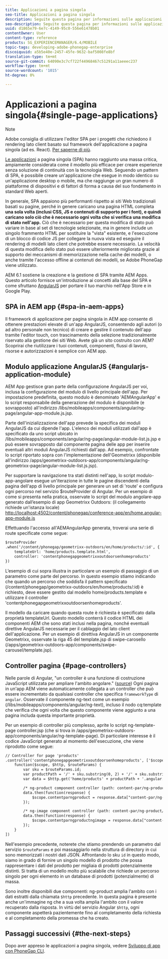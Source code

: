 ```yaml
---
title: Applicazioni a pagina singola
seo-title: Applicazioni a pagina singola
description: Seguite questa pagina per informazioni sulle applicazioni a pagina singola, ovvero potete creare un'applicazione che esegue in modo identico a un'applicazione desktop o mobile.
seo-description: Seguite questa pagina per informazioni sulle applicazioni a pagina singola, ovvero potete creare un'applicazione che esegue in modo identico a un'applicazione desktop o mobile.
uuid: d1865e79-6e7c-4149-95c0-556e61478b01
contentOwner: User
content-type: reference
products: SG_EXPERIENCEMANAGER/6.4/MOBILE
topic-tags: developing-adobe-phonegap-enterprise
discoiquuid: a5b5e40e-2457-45fe-9632-baf5008fe8bf
translation-type: tm+mt
source-git-commit: 64090e3c7cf722f44968467c51291a11aeeec237
workflow-type: tm+mt
source-wordcount: '1015'
ht-degree: 0%

---
```



# Applicazioni a pagina singola{#single-page-applications}

>[!NOTE]
>
> Adobe consiglia di utilizzare l&#39;editor SPA per i progetti che richiedono il rendering lato client basato sul framework dell&#39;applicazione a pagina singola (ad es. React). [Per saperne di più](/help/sites-developing/spa-overview.md).

[Le applicazioni](https://en.wikipedia.org/wiki/Single-page_application)  a pagina singola (SPA) hanno raggiunto una massa critica, ampiamente considerata come il modello più efficace per creare esperienze senza soluzione di continuità con la tecnologia Web. Seguendo un pattern di SPA, è possibile creare un&#39;applicazione che esegue in modo identico su un&#39;applicazione desktop o mobile, ma che raggiunge un gran numero di piattaforme di dispositivi e di fattori di forma a causa del suo fondamento in standard Web aperti.

In generale, SPA appaiono più performanti rispetto ai siti Web tradizionali basati su pagine, perché in genere caricano una pagina HTML completa **una sola volta (inclusi CSS, JS e contenuti di supporto per i font), e quindi caricano solo ciò che è necessario ogni volta che si verifica una modifica di stato nell&#39;app.** Ciò che è necessario per questa modifica di stato può variare in base al set di tecnologie selezionate, ma in genere include un singolo frammento HTML per sostituire la &quot;vista&quot; esistente, e l&#39;esecuzione di un blocco di codice JS per collegare la nuova vista ed eseguire il rendering di modelli lato client che potrebbe essere necessario. La velocità di questa modifica dello stato può essere ulteriormente migliorata grazie al supporto dei meccanismi di memorizzazione nella cache dei modelli, o anche tramite l&#39;accesso offline ai contenuti dei modelli, se  Adobe PhoneGap viene utilizzato.

AEM 6.1 sostiene la creazione e la gestione di SPA tramite AEM Apps. Questo articolo fornisce un&#39;introduzione ai concetti alla base del SPA e come sfruttano [AngularJS](https://angularjs.org/) per portare il tuo marchio nell&#39;App Store e in Google Play.

## SPA in AEM app {#spa-in-aem-apps}

Il framework di applicazione per pagina singola in AEM app consente di ottenere prestazioni elevate di un&#39;app AngularJS, consentendo agli autori (o ad altro personale non tecnico) di creare e gestire il contenuto dell&#39;app tramite l&#39;editor touch, con trascinamento della selezione tradizionalmente riservato alla gestione dei siti Web. Avete già un sito costruito con AEM? Scoprirai che riutilizzare i tuoi contenuti, componenti, flussi di lavoro, risorse e autorizzazioni è semplice con AEM app.

## Modulo applicazione AngularJS {#angularjs-application-module}

AEM App gestisce gran parte della configurazione AngularJS per voi, inclusa la configurazione del modulo di livello principale dell&#39;app. Per impostazione predefinita, questo modulo è denominato &#39;AEMAngularApp&#39; e lo script responsabile della generazione del modulo è disponibile (e sovrapposto) all&#39;indirizzo /libs/mobileapps/components/angular/ng-page/angular-app-module.js.jsp.

Parte dell&#39;inizializzazione dell&#39;app prevede la specifica dei moduli AngularJS da cui dipende l&#39;app. L&#39;elenco dei moduli utilizzati dall&#39;app è specificato da uno script ubicato in /libs/mobileapps/components/angular/ng-page/angular-module-list.js.jsp e può essere sovrapposto dal componente pagina delle app per inserire eventuali altri moduli AngularJS richiesti dall&#39;app. Ad esempio, confrontate lo script riportato sopra con l&#39;implementazione dell&#39;Geometrixx (disponibile all&#39;indirizzo /apps/geometrixx-outdoors-app/components/angular/ng-geometrixx-page/angular-module-list.js.jsp).

Per supportare la navigazione tra stati distinti nell&#39;app, lo script modulo-app-angolare esegue un&#39;iterazione in tutte le pagine discendenti della pagina dell&#39;app di livello principale per generare un set di &#39;route&#39; e configura ogni percorso nel servizio $routeProvider di Angular. Per un esempio di come si presenta nella pratica, osservate lo script del modulo angolare-app generato dall’esempio di app Geometrixx Outdoors: (il collegamento richiede un&#39;istanza locale) [http://localhost:4502/content/phonegap/conference-app/en/home.angular-app-module.js](http://localhost:4502/content/phonegap/conference-app/en/home.angular-app-module.js)

Effettuando l&#39;accesso all&#39;AEMAngularApp generata, troverai una serie di route specificate come segue:

```xml
$routeProvider
.when('/content/phonegap/geometrixx-outdoors/en/home/products/:id', {
    templateUrl: 'home/products.template.html',
    controller: 'contentphonegapgeometrixxoutdoorsenhomeproducts'
})
```

L’esempio di cui sopra illustra in particolare un esempio di passaggio di un parametro come parte del percorso. In questo esempio stiamo indicando che quando un percorso che soddisfa il pattern specificato (/content/phonegap/geometrixx-outdoors/en/home/products/:id) è richiesto, deve essere gestito dal modello home/products.template e utilizzare il controller &#39;contentphonegapgeometrixxoutdoorsenhomeproducts&#39;.

Il modello da caricare quando questa route è richiesta è specificato dalla proprietà templateUrl. Questo modello conterrà il codice HTML dei componenti AEM che sono stati inclusi nella pagina, nonché eventuali direttive AngularJS necessarie per il cablaggio del lato client dell&#39;applicazione. Per un esempio di direttiva AngularJS in un componente Geometrixx, osservate la riga 45 del template.jsp di swipe-carosello (/apps/geometrixx-outdoors-app/components/swipe-carousel/template.jsp).

## Controller pagina {#page-controllers}

Nelle parole di Angular, &quot;un controller è una funzione di costruzione JavaScript utilizzata per ampliare l&#39;ambito angolare.&quot; ([source](https://docs.angularjs.org/guide/controller)) Ogni pagina in un&#39;app AEM viene automaticamente collegata a un controller che può essere incrementato da qualsiasi controller che specifica `frameworkType` di `angular`. Osservate il componente ng-text come un esempio (/libs/mobileapps/components/angular/ng-text), incluso il nodo cq:template che verifica che ogni volta che questo componente viene aggiunto a una pagina includa questa importante proprietà.

Per un esempio di controller più complesso, aprite lo script ng-template-page controller.jsp (che si trova in /apps/geometrixx-outdoors-app/components/angular/ng-template-page). Di particolare interesse è il codice JavaScript generato al momento dell&#39;esecuzione, che viene riprodotto come segue:

```xml
// Controller for page 'products'
.controller('contentphonegapgeometrixxoutdoorsenhomeproducts', ['$scope', '$http', '$routeParams',
    function($scope, $http, $routeParams) {
        var sku = $routeParams.id;
        var productPath = '/' + sku.substring(0, 2) + '/' + sku.substring(0, 4) + '/' + sku;
        var data = $http.get('home/products' + productPath + '.angular.json' + cacheKiller);

        /* ng-product component controller (path: content-par/ng-product) */
        data.then(function(response) {
            $scope.contentparngproduct = response.data["content-par/ng-product"].items;
        });

        /* ng-image component controller (path: content-par/ng-product/ng-image) */
        data.then(function(response) {
            $scope.contentparngproductngimage = response.data["content-par/ng-product/ng-image"].items;
        });
    }
])
```

Nell&#39;esempio precedente, noterete che stiamo prendendo un parametro dal servizio `$routeParams` e poi massaggiarlo nella struttura di directory in cui sono memorizzati i nostri dati JSON. Affrontando lo sku `id` in questo modo, siamo in grado di fornire un singolo modello di prodotto che possa rappresentare i dati del prodotto per migliaia di prodotti potenzialmente distinti. Si tratta di un modello molto più scalabile che richiede un percorso singolo per ogni elemento in un database di prodotti (potenzialmente) di massa.

Sono inoltre disponibili due componenti: ng-product amplia l&#39;ambito con i dati estratti dalla chiamata `$http` precedente. In questa pagina è presente anche un&#39;immagine ng che a sua volta amplia l&#39;ambito con il valore recuperato dalla risposta. In virtù del servizio Angular `$http`, ogni componente aspetterà pazientemente fino al completamento della richiesta e al completamento della promessa che ha creato.

## Passaggi successivi {#the-next-steps}

Dopo aver appreso le applicazioni a pagina singola, vedere [Sviluppo di app con PhoneGap CLI](/help/mobile/phonegap-apps-pg-cli.md).
